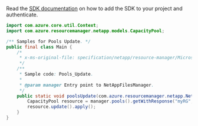 Read the [SDK documentation](https://github.com/Azure/azure-sdk-for-java/blob/azure-resourcemanager-netapp_1.0.0-beta.6/sdk/netapp/azure-resourcemanager-netapp/README.md) on how to add the SDK to your project and authenticate.

```java
import com.azure.core.util.Context;
import com.azure.resourcemanager.netapp.models.CapacityPool;

/** Samples for Pools Update. */
public final class Main {
    /*
     * x-ms-original-file: specification/netapp/resource-manager/Microsoft.NetApp/stable/2021-06-01/examples/Pools_Update.json
     */
    /**
     * Sample code: Pools_Update.
     *
     * @param manager Entry point to NetAppFilesManager.
     */
    public static void poolsUpdate(com.azure.resourcemanager.netapp.NetAppFilesManager manager) {
        CapacityPool resource = manager.pools().getWithResponse("myRG", "account1", "pool1", Context.NONE).getValue();
        resource.update().apply();
    }
}
```
